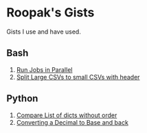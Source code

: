 # Roopak's Gists
Gists I use and have used.

## Bash
1. [Run Jobs in Parallel](https://gist.github.com/anroopak/084cc913d2c701c30c228314c0f01f06)
2. [Split Large CSVs to small CSVs with header](https://gist.github.com/anroopak/e596e6aa250d681f79498bd694510402)

## Python
1. [Compare List of dicts without order](https://gist.github.com/anroopak/10b4a494c682eaf79d491b1ffd913269)
2. [Converting a Decimal to Base and back](https://gist.github.com/anroopak/3d2f73ced8a8048a9288b4ccbdae1b83)
